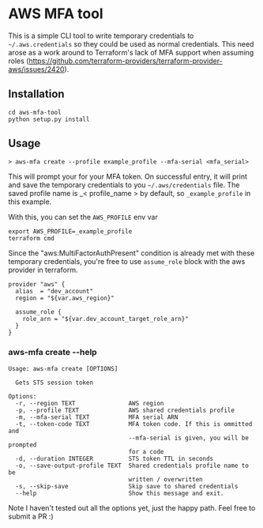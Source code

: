 # AWS MFA tool

This is a simple CLI tool to write temporary credentials to `~/.aws.credentials` so they could be used as normal credentials. This need arose as a work around to Terraform's lack of MFA support when assuming roles (https://github.com/terraform-providers/terraform-provider-aws/issues/2420).

## Installation

```
cd aws-mfa-tool
python setup.py install
```

## Usage

```
> aws-mfa create --profile example_profile --mfa-serial <mfa_serial>
```

This will prompt your for your MFA token. On successful entry, it will print and save the temporary credentials to you `~/.aws/credentials` file. The saved profile name is _< profile_name > by default, so `_example_profile` in this example.

With this, you can set the `AWS_PROFILE` env var
```
export AWS_PROFILE=_example_profile
terraform cmd
```

Since the "aws:MultiFactorAuthPresent" condition is already met with these temporary credentials, you're free to use `assume_role` block with the aws provider in terraform.

```
provider "aws" {
  alias  = "dev_account"
  region = "${var.aws_region}"

  assume_role {
    role_arn = "${var.dev_account_target_role_arn}"
  }
}
```

### aws-mfa create --help

```
Usage: aws-mfa create [OPTIONS]

  Gets STS session token

Options:
  -r, --region TEXT               AWS region
  -p, --profile TEXT              AWS shared credentials profile
  -m, --mfa-serial TEXT           MFA serial ARN
  -t, --token-code TEXT           MFA token code. If this is ommitted and
                                  --mfa-serial is given, you will be prompted
                                  for a code
  -d, --duration INTEGER          STS token TTL in seconds
  -o, --save-output-profile TEXT  Shared credentials profile name to be
                                  written / overwritten
  -s, --skip-save                 Skip save to shared credentials
  --help                          Show this message and exit.
```

Note I haven't tested out all the options yet, just the happy path. Feel free to submit a PR :)
